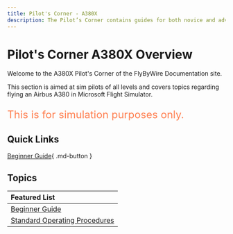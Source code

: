 ```yaml
---
title: Pilot's Corner - A380X
description: The Pilot’s Corner contains guides for both novice and advanced users of the Airbus A380.
---
```


<link rel="stylesheet" href="../../stylesheets/toc-tables.css">

# Pilot's Corner A380X Overview

Welcome to the A380X Pilot's Corner of the FlyByWire Documentation site.

This section is aimed at sim pilots of all levels and covers topics regarding flying an Airbus A380
in Microsoft Flight Simulator. 

<p style="color:coral; font-size:24px;">This is for simulation purposes only.</p>

## Quick Links

[Beginner Guide](a380x-beginner-guide/overview.md){ .md-button }

[//]: # (TODO)
<!--
[Advanced Guides](a32nx/advanced-guides/overview.md){ .md-button }
[A320neo Pilot Briefing](a32nx-briefing/index.md){ .md-button }
-->

##  Topics

| Featured List                                        |
|:-----------------------------------------------------|
| [Beginner Guide](./a380x-beginner-guide/overview.md) |
| [Standard Operating Procedures](./a380x-sop.md)      |

[//]: # (TODO)
<!--
| [Advanced Guides](a32nx/advanced-guides/overview.md)              |
| [A320neo Pilot Briefing](a32nx/a32nx-briefing/index.md)           |
| [Airliner Flying Guide](common/airliner-flying-guide/overview.md) |
-->